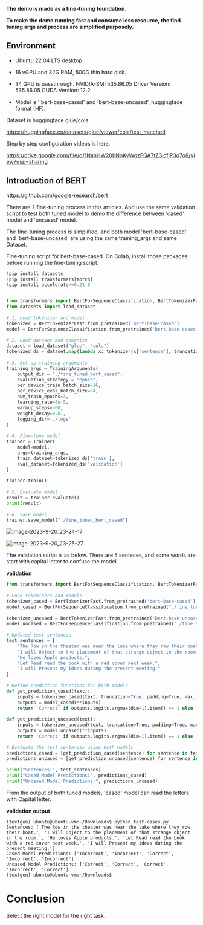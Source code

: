 
**The demo is made as a fine-tuning foundation.**

**To make the demo running fast and consume less resource, the find-tuning args and process are simplified purposely.**

## Environment

- Ubuntu 22.04 LTS desktop

- 16 vGPU and 32G RAM, 500G thin hard disk.

- T4 GPU is passthrough. NVIDIA-SMI 535.86.05              Driver Version: 535.86.05    CUDA Version: 12.2  

- Model is ''bert-base-cased' and 'bert-base-uncased', huggingface format (HF).


Dataset is huggingface glue/cola

https://huggingface.co/datasets/glue/viewer/cola/test_matched

Step by step configuration videos is here.

https://drive.google.com/file/d/1NahHW20bNoKyWgzFQA7tZ3icfjP3q7o8/view?usp=sharing

## Introduction of BERT

https://github.com/google-research/bert

There are 2 fine-tuning process in this articles. And use the same validation script to test both tuned model to demo the difference between 'cased' model and 'uncased' model.

The fine-tuning process is simplified, and both model 'bert-base-cased' and 'bert-base-uncased' are using the same training_args and same Dataset.

Fine-tuning script for bert-base-cased. On Colab, install those packages before running the fine-tuning script.
```python
!pip install datasets
!pip install transformers[torch]
!pip install accelerate>=0.21.0
```

```python

from transformers import BertForSequenceClassification, BertTokenizerFast, Trainer, TrainingArguments
from datasets import load_dataset
 
# 1. Load tokenizer and model
tokenizer = BertTokenizerFast.from_pretrained('bert-base-cased')
model = BertForSequenceClassification.from_pretrained('bert-base-cased')
 
# 2. Load dataset and tokenize
dataset = load_dataset("glue", "cola")
tokenized_ds = dataset.map(lambda x: tokenizer(x['sentence'], truncation=True, padding='max_length', max_length=128), batched=True)
 
# 3. Set up training arguments
training_args = TrainingArguments(
    output_dir = "./fine_tuned_bert_cased",
    evaluation_strategy = "epoch",
    per_device_train_batch_size=16,
    per_device_eval_batch_size=64,
    num_train_epochs=3,
    learning_rate=3e-5,
    warmup_steps=500,
    weight_decay=0.01,
    logging_dir='./logs'
)
 
# 4. Fine-tune model
trainer = Trainer(
    model=model,
    args=training_args,
    train_dataset=tokenized_ds['train'],
    eval_dataset=tokenized_ds['validation']
)
 
trainer.train()
 
# 5. Evaluate model
result = trainer.evaluate()
print(result)
 
# 6. Save model
trainer.save_model("./fine_tuned_bert_cased")
```

![image-2023-9-20_23-24-17](https://github.com/router-gao/ai-demos/assets/144886373/8773c0d1-ae4b-4291-83c2-b4d197f38193)

![image-2023-9-20_23-25-27](https://github.com/router-gao/ai-demos/assets/144886373/072aca62-0ebb-4e74-ab75-a1d11c6ac23f)

 

The validation script is as below. There are 5 senteces, and some words are start with capital letter to confuse the model.

**validation**

```python
from transformers import BertForSequenceClassification, BertTokenizerFast
 
# Load tokenizers and models
tokenizer_cased = BertTokenizerFast.from_pretrained('bert-base-cased')
model_cased = BertForSequenceClassification.from_pretrained("./fine_tuned_bert_cased")
 
tokenizer_uncased = BertTokenizerFast.from_pretrained('bert-base-uncased')
model_uncased = BertForSequenceClassification.from_pretrained("./fine_tuned_bert_uncased")
 
# Updated test sentences
test_sentences = [
    "The Row in the theater was near the lake where they row their boat.",
    "I will Object to the placement of that strange object in the room.",
    "He loves Apple products.",
    "Let Read read the book with a red cover next week.",
    "I will Present my ideas during the present meeting."
]
 
# Define prediction functions for both models
def get_prediction_cased(text):
    inputs = tokenizer_cased(text, truncation=True, padding=True, max_length=128, return_tensors="pt")
    outputs = model_cased(**inputs)
    return 'Correct' if outputs.logits.argmax(dim=1).item() == 1 else 'Incorrect'
 
def get_prediction_uncased(text):
    inputs = tokenizer_uncased(text, truncation=True, padding=True, max_length=128, return_tensors="pt")
    outputs = model_uncased(**inputs)
    return 'Correct' if outputs.logits.argmax(dim=1).item() == 1 else 'Incorrect'
 
# Evaluate the test sentences using both models
predictions_cased = [get_prediction_cased(sentence) for sentence in test_sentences]
predictions_uncased = [get_prediction_uncased(sentence) for sentence in test_sentences]
 
print("Sentences:", test_sentences)
print("Cased Model Predictions:", predictions_cased)
print("Uncased Model Predictions:", predictions_uncased)
```



From the output of both tuned models, 'cased' model can read the letters with Capital letter.

**validation output**

```shell
(textgen) ubuntu@ubuntu-vm:~/Downloads$ python test-cases.py
Sentences: ['The Row in the theater was near the lake where they row their boat.', 'I will Object to the placement of that strange object in the room.', 'He loves Apple products.', 'Let Read read the book with a red cover next week.', 'I will Present my ideas during the present meeting.']
Cased Model Predictions: ['Incorrect', 'Incorrect', 'Correct', 'Incorrect', 'Incorrect']
Uncased Model Predictions: ['Correct', 'Correct', 'Correct', 'Incorrect', 'Correct']
(textgen) ubuntu@ubuntu-vm:~/Downloads$
```



# Conclusion

Select the right model for the right task.

